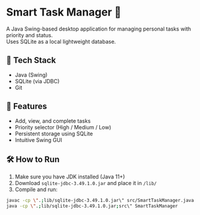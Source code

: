 # Smart Task Manager 📝

A Java Swing-based desktop application for managing personal tasks with priority and status.  
Uses SQLite as a local lightweight database.

## 🧰 Tech Stack
- Java (Swing)
- SQLite (via JDBC)
- Git

## 🚀 Features
- Add, view, and complete tasks
- Priority selector (High / Medium / Low)
- Persistent storage using SQLite
- Intuitive Swing GUI

## 🛠️ How to Run
1. Make sure you have JDK installed (Java 11+)
2. Download `sqlite-jdbc-3.49.1.0.jar` and place it in `/lib/`
3. Compile and run:
```bash
javac -cp \".;lib/sqlite-jdbc-3.49.1.0.jar\" src/SmartTaskManager.java
java -cp \".;lib/sqlite-jdbc-3.49.1.0.jar;src\" SmartTaskManager
